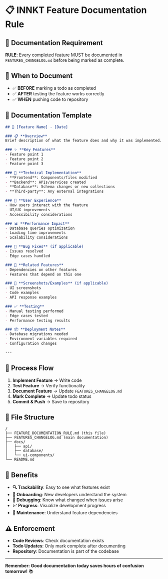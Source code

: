 # 📋 INNKT Feature Documentation Rule

## 🎯 **Documentation Requirement**

**RULE**: Every completed feature MUST be documented in `FEATURES_CHANGELOG.md` before being marked as complete.

## 📝 **When to Document**

- ✅ **BEFORE** marking a todo as completed
- ✅ **AFTER** testing the feature works correctly
- ✅ **WHEN** pushing code to repository

## 🎨 **Documentation Template**

```markdown
## 🚀 [Feature Name] - [Date]

### 📋 **Overview**
Brief description of what the feature does and why it was implemented.

### ✨ **Key Features**
- Feature point 1
- Feature point 2
- Feature point 3

### 🔧 **Technical Implementation**
- **Frontend**: Components/files modified
- **Backend**: APIs/services created
- **Database**: Schema changes or new collections
- **Third-party**: Any external integrations

### 🎯 **User Experience**
- How users interact with the feature
- UI/UX improvements
- Accessibility considerations

### 📊 **Performance Impact**
- Database queries optimization
- Loading time improvements
- Scalability considerations

### 🐛 **Bug Fixes** (if applicable)
- Issues resolved
- Edge cases handled

### 🔗 **Related Features**
- Dependencies on other features
- Features that depend on this one

### 📱 **Screenshots/Examples** (if applicable)
- UI screenshots
- Code examples
- API response examples

### ✅ **Testing**
- Manual testing performed
- Edge cases tested
- Performance testing results

### 📦 **Deployment Notes**
- Database migrations needed
- Environment variables required
- Configuration changes

---
```

## 🚀 **Process Flow**

1. **Implement Feature** → Write code
2. **Test Feature** → Verify functionality
3. **Document Feature** → Update `FEATURES_CHANGELOG.md`
4. **Mark Complete** → Update todo status
5. **Commit & Push** → Save to repository

## 📁 **File Structure**

```
/
├── FEATURE_DOCUMENTATION_RULE.md (this file)
├── FEATURES_CHANGELOG.md (main documentation)
├── docs/
│   ├── api/
│   ├── database/
│   └── ui-components/
└── README.md
```

## 🎯 **Benefits**

- **🔍 Trackability**: Easy to see what features exist
- **🚀 Onboarding**: New developers understand the system
- **🐛 Debugging**: Know what changed when issues arise
- **📈 Progress**: Visualize development progress
- **🔄 Maintenance**: Understand feature dependencies

## ⚠️ **Enforcement**

- **Code Reviews**: Check documentation exists
- **Todo Updates**: Only mark complete after documenting
- **Repository**: Documentation is part of the codebase

---

**Remember: Good documentation today saves hours of confusion tomorrow!** 📚
